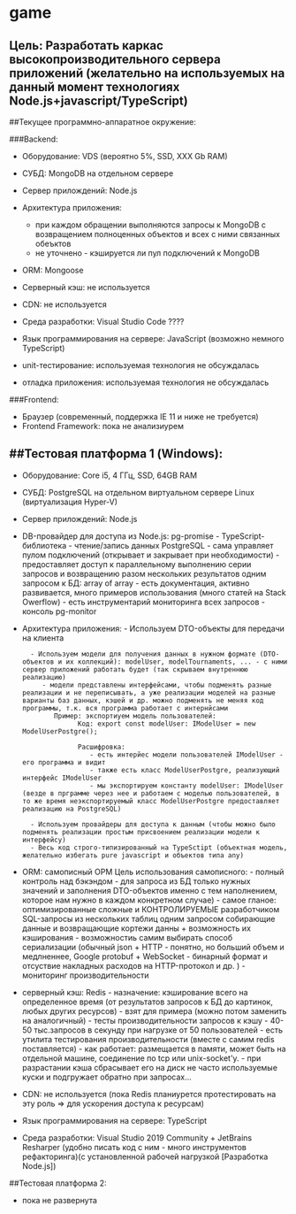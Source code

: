 ﻿# game 

## Цель: Разработать каркас высокопроизводительного сервера приложений (желательно на  используемых на данный момент технологиях Node.js+javascript/TypeScript) 

##Текущее программно-аппаратное окружение: 

###Backend:

 - Оборудование: VDS (вероятно 5%, SSD, XXX Gb RAM)
 - СУБД: MongoDB на отдельном сервере

 - Сервер прилождений: Node.js
 - Архитектура приложения: 
     - при каждом обращении выполняются запросы к MongoDB с возвращением полноценных объектов и всех с ними связанных обеъктов
     - не уточнено - кэшируется ли пул подключений к MongoDB
 - ORM: Mongoose

 - Серверный кэш: не используется
 - CDN: не используется

 - Среда разработки: Visual Studio Code ????
 - Язык программирования на сервере: JavaScript (возможно немного TypeScript)
 
 - unit-тестирование: используемая технология не обсуждалась
 - отладка приложения: используемая технология не обсуждалась

###Frontend:
  - Браузер (современный, поддержка IE 11 и ниже не требуется)
  - Frontend Framework: пока не анализиурем

##Тестовая платформа 1 (Windows): 
----------------------------------------------
 - Оборудование: Core i5, 4 ГГц, SSD, 64GB RAM
 - СУБД: PostgreSQL на отдельном виртуальном сервере Linux (виртуализация Hyper-V)

 - Cервер прилождений: Node.js
 - DB-провайдер для доступа из Node.js: pg-promise
            - TypeScript-библиотека
            - чтение/запись данных PostgreSQL
            - сама управляет пулом подключений (открывает и закрывает при необходимости)
            - предоставляет доступ к параллельному выполнению серии запросов и возвращению разом нескольких результатов одним запросом к БД: array of array
            - есть документация, активно развивается, много примеров использования (много статей на Stack Owerflow)
            - есть инструментарий мониторинга всех запросов - консоль pg-monitor 

 - Архитектура приложения: 
         - Используем DTO-объекты для передачи на клиента 
        
         - Используем модели для получения данных в нужном формате (DTO-объектов и их коллекций): modelUser, modelTournaments, ... - с ними сервер приложений работать будет (так скрываем внутреннюю реализацию)
            - модели представлены интерфейсами, чтобы подменять разные реализации и не переписывать, а уже реализации моделей на разные варианты баз данных, кэшей и др. можно подменять не меняя код программы, т.к. вся программа работает с интернйсами
               Пример: экспортиуем модель пользователей:
                     Код: export const modelUser: IModelUser = new ModelUserPostgre();
                   
                     Расшифровка:
                        - есть интерйес модели пользователей IModelUser - его программа и видит 
                        - также есть класс ModelUserPostgre, реализующий интерфейс IModelUser 
                        - мы экспортируем константу modelUser: IModelUser (везде в прграмме через нее и работаем с моделью пользователей, в то же время неэкспортируемый класс ModelUserPostgre предоставляет реализацию на PostgreSQL)
                     
         - Используем провайдеры для доступа к данным (чтобы можно было подменять реализации простым присвоением реализации модели к интерфейсу)
         - Весь код строго-типизированный на TypeSctipt (объектная модель, желательно избегать pure javascript и объектов типа any)

 - ORM: самописный ОРМ
       Цель использования самописного: 
            - полный контроль над бэкэндом
                - для запроса из БД только нужных значений и заполнения DTO-объектов именно с тем наполнением, которое нам нужно в каждом конкретном случае)
                    - самое гланое: оптимизированные сложные и КОНТРОЛИРУЕМЫЕ разработчиком SQL-запросы из нескольких таблиц одним запросом собирающие данные и возвращающие кортежи данны + возможность их кэширования
                - возможностиь самим выбирать  способ сериализации (обычный json + HTTP - понятно, но больший объем и медлненнее, Google protobuf + WebSocket - бинарный формат и отсуствие накладных расходов на HTTP-протокол и др. )
                - мониторинг производительности

 - серверный кэш: Redis 
         - назначение: кэширование всего на определенное время (от результатов запросов к БД до картинок, любых других ресурсов)
         - взят для примера (можно потом заменить  на аналогичный)
         - тесты производительности запросов к кэшу - 40-50 тыс.запросов в секунду при нагрузке от 50 пользователей - есть утилита тестирования производительности (вместе с самим redis поставляется)
         - как работает: размещается в памяти, может быть на отдельной машине, соединение по tcp или unix-socket'у. 
         - при разрастании кэша сбрасывает его на диск не часто используемые куски и подгружает обратно при запросах...

 - CDN: не используется (пока Redis планиурется протестировать на эту роль => для ускорения доступа к ресурсам)

 - Язык программирования на сервере: TypeScript
 - Среда разработки: Visual Studio 2019 Community 
       + JetBrains Resharper (удобно писать код с ним - много инструментов рефакторинга)(с установленной рабочей нагрузкой [Разработка Node.js])


##Тестовая платформа 2:  
  - пока не развернута






